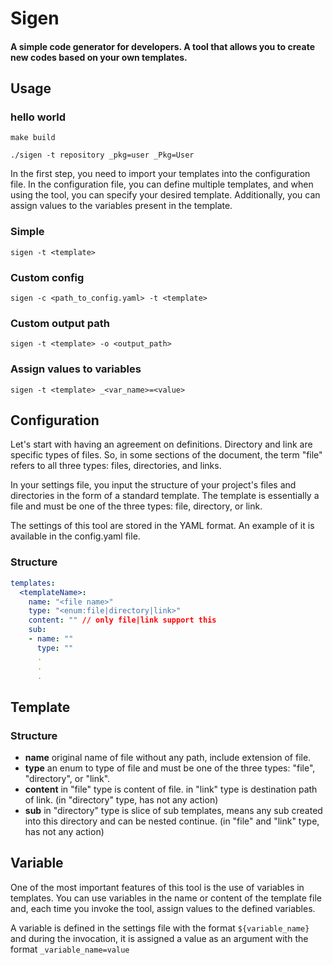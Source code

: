 # Sigen
#### A simple code generator for developers. A tool that allows you to create new codes based on your own templates.

## Usage

### hello world
```shell
make build

./sigen -t repository _pkg=user _Pkg=User
```

In the first step, you need to import your templates into the configuration file. In the configuration file, you can define multiple templates, and when using the tool, you can specify your desired template. Additionally, you can assign values to the variables present in the template.
### Simple
```shell
sigen -t <template> 
```

### Custom config
```shell
sigen -c <path_to_config.yaml> -t <template> 
```

### Custom output path
```shell
sigen -t <template> -o <output_path> 
```

### Assign values to variables
```shell
sigen -t <template> _<var_name>=<value>
````

## Configuration
Let's start with having an agreement on definitions. Directory and link are specific types of files. So, in some sections of the document, the term "file" refers to all three types: files, directories, and links.

In your settings file, you input the structure of your project's files and directories in the form of a standard template. The template is essentially a file and must be one of the three types: file, directory, or link.

The settings of this tool are stored in the YAML format. An example of it is available in the config.yaml file.
### Structure
```yaml
templates:
  <templateName>:
    name: "<file name>"
    type: "<enum:file|directory|link>"
    content: "" // only file|link support this
    sub:
    - name: ""
      type: ""
      .
      .
      .
```

## Template
### Structure

- **name** original name of file without any path, include extension of file.
- **type** an enum to type of file and must be one of the three types: "file", "directory", or "link".
- **content** in "file" type is content of file. in "link" type is destination path of link. (in "directory" type, has not any action)
- **sub** in "directory" type is slice of sub templates, means any sub created into this directory and can be nested continue. (in "file" and "link" type, has not any action)

## Variable
One of the most important features of this tool is the use of variables
in templates. You can use variables in the name or content of the
template file and, each time you invoke the tool, assign values to 
the defined variables.

A variable is defined in the settings file with the format ```${variable_name}```
and during the invocation, it is assigned a value as an argument 
with the format ```_variable_name=value```